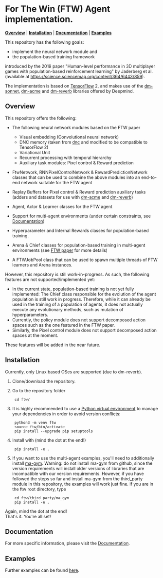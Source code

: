 # For The Win (FTW) Agent implementation.

**[Overview](#overview)** | **[Installation](#installation)** |
**[Documentation](https://ftw.readthedocs.io/)** | **[Examples](examples)**

This repository has the following goals:
    
- implement the neural network module and 
- the population-based training framework

introduced by the 2019 paper "Human-level performance in 3D multiplayer games with 
population-based reinforcement learning" by Jaderberg et al. 
(available at https://science.sciencemag.org/content/364/6443/859).

The implementation is based on [TensorFlow](https://www.tensorflow.org/) 2, 
and makes use of the [dm-sonnet](https://github.com/deepmind/sonnet), 
[dm-acme](https://github.com/deepmind/acme) and 
[dm-reverb](https://github.com/deepmind/reverb) libraries offered by Deepmind.

## Overview
This repository offers the following:

- The following neural network modules based on the FTW paper
    
    - Visual embedding (Convolutional neural network)
    - DNC memory (taken from [dnc](https://github.com/deepmind/dnc) and modified to 
    be compatible to TensorFlow 2)
    - Variational Unit
    - Recurrent processing with temporal hierarchy
    - Auxiliary task modules: Pixel control & Reward prediction
    
- FtwNetwork, RNNPixelControlNetwork & RewardPredictionNetwork classes 
 that can be used to combine the above modules into an end-to-end network suitable for 
 the FTW agent
    
- Replay Buffers for Pixel control & Reward prediction auxiliary tasks 
(adders and datasets for use with [dm-acme](https://github.com/deepmind/acme) and 
[dm-reverb](https://github.com/deepmind/reverb))

- Agent, Actor & Learner classes for the FTW agent

- Support for multi-agent environments (under certain constraints, see 
[Documentation](https://ftw.readthedocs.io/))

- Hyperparameter and Internal Rewards classes for population-based training.

- Arena & Chief classes for population-based training in multi-agent environments 
(see [FTW paper](https://science.sciencemag.org/content/364/6443/859) for more details)

- A FTWJobPool class that can be used to spawn multiple threads of FTW learners and 
Arena instances.


However, this repository is still work-in-progress. As such, the following features are not 
supported/implemented yet:

- In the current state, population-based training is not yet fully implemented: 
The Chief class responsible for the evolution of the agent population is still work in progress. 
Therefore, while it can already be used in the training of a population of agents, it does not 
actually execute any evolutionary methods, such as mutation of hyperparameters.
- Currently, the policy module does not support decomposed action spaces such as the one featured in 
the FTW paper.
- Similarly, the Pixel control module does not support decomposed action spaces at the moment.

These features will be added in the near future.

## Installation
Currently, only Linux based OSes are supported (due to dm-reverb).

1. Clone/download the repository.
2. Go to the repository folder
        
        cd ftw/
        
3. It is highly recommended to use a 
[Python virtual environment](https://docs.python.org/3/tutorial/venv.html) 
to manage your dependencies in order to avoid version conflicts:

        python3 -m venv ftw
        source ftw/bin/activate
        pip install --upgrade pip setuptools
        
4. Install with (mind the dot at the end!)

        pip install -e .
        
5. If you want to use the multi-agent examples, you'll need to additionally install 
[ma-gym](https://github.com/koulanurag/ma-gym). Warning: do not install ma-gym from 
github, since the version requirements will install older versions of libraries that 
are incompatible with our version requirements. However, if you have followed the steps 
so far and install ma-gym from the third_party module in this repository, the examples 
will work just fine. If you are in the ftw root directory, type

        cd ftw/third_party/ma_gym
        pip install -e .
        
Again, mind the dot at the end!    
That's it. You're all set!

## Documentation
For more specific information, please visit the 
[Documentation](https://ftw.readthedocs.io).

## Examples
Further examples can be found [here](ftw/examples).
